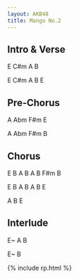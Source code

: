 ```yaml
---
layout: AKB48
title: Mango No.2
---
```

## Intro & Verse 
E C#m A B 

E C#m A B E 

## Pre-Chorus 
A Abm F#m E 

A Abm F#m B 

## Chorus 
E B A B A B F#m B 

E B A B A B E 

A B E 

## Interlude 
E~ A B 

E~ B 

{% include rp.html %}
